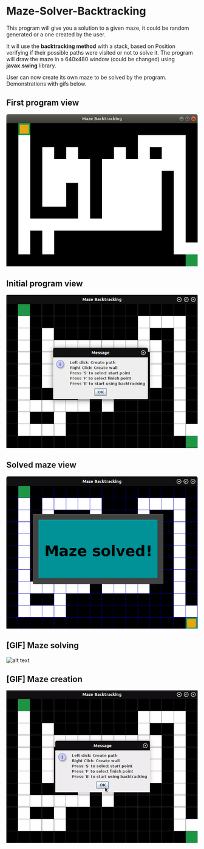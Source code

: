 # Maze-Solver-Backtracking

This program will give you a solution to a given maze, it could be random generated or a one created by the user.

It will use the **backtracking method** with a stack, based on Position verifying if their possible paths were visited or not to solve it.
The program will draw the maze in a 640x480 window (could be changed) using __javax.swing__ library.

User can now create its own maze to be solved by the program.
Demonstrations with gifs below.

## First program view

![alt text](https://github.com/JaysusM/Maze-Solver-Backtracking/blob/master/views/firstView.png)

## Initial program view

![alt text](https://github.com/JaysusM/Maze-Solver-Backtracking/blob/master/views/initialView.png)

## Solved maze view

![alt text](https://github.com/JaysusM/Maze-Solver-Backtracking/blob/master/views/solvedView.png)

## [GIF] Maze solving

![alt text](https://github.com/JaysusM/Maze-Solver-Backtracking/blob/master/views/mazeSolving.gif)

## [GIF] Maze creation

![alt text](https://github.com/JaysusM/Maze-Solver-Backtracking/blob/master/views/mazeCreation.gif)
